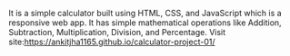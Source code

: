 It is a simple calculator built using HTML, CSS, and JavaScript which is a responsive web app. It has simple mathematical operations like Addition, Subtraction, Multiplication, Division, and Percentage.
Visit site:https://ankitjha1165.github.io/calculator-project-01/
